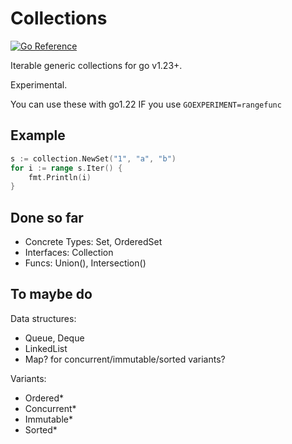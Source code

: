 # Collections

[![Go Reference](https://pkg.go.dev/badge/github.com/laher/collection.svg)](https://pkg.go.dev/github.com/laher/collection)

Iterable generic collections for go v1.23+.

Experimental.

You can use these with go1.22 IF you use `GOEXPERIMENT=rangefunc`

## Example

```go
s := collection.NewSet("1", "a", "b")
for i := range s.Iter() {
    fmt.Println(i)
}
```

## Done so far

 * Concrete Types: Set, OrderedSet
 * Interfaces: Collection
 * Funcs: Union(), Intersection()

## To maybe do

Data structures:
 * Queue, Deque
 * LinkedList
 * Map? for concurrent/immutable/sorted variants?

Variants:
 * Ordered*
 * Concurrent*
 * Immutable*
 * Sorted*
